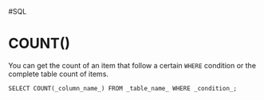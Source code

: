 #SQL 

# COUNT()

You can get the count of an item that follow a certain `WHERE` condition or the complete table count of items. 

```SQL
SELECT COUNT(_column_name_) FROM _table_name_ WHERE _condition_;
```

